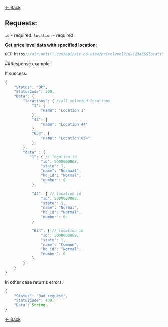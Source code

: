 [← Back](README.md)

## Requests:

`id` - required.
`location` - required.

**Get price level data with specified location:**

```javascript
GET https://air.untill.com/api/air-bo-view/pricelevel?id=123456&location=1
```


##Response example

If success:

```javascript
{
    "Status": "Ok",
    "StatusCode": 200,
    "Data": {
        "locations": { //all selected locations
            "1": {
                "name": "Location 1"
            },
            "44": {
                "name": "Location 44"
            },
            "654": {
                "name": "Location 654"
            },
        },
        "data" : {
           "1": { // location id
                "id": 5000000067,
                "state": 1,
                "name": "Normaal",
                "hq_id": "Normal",
                "number": 0
            },

            "44": { // location id
                "id": 5000000068,
                "state": 1,
                "name": "Normal",
                "hq_id": "Normal",
                "number": 0
            }

            "654": { // location id
                "id": 5000000069,
                "state": 1,
                "name": "Common",
                "hq_id": "Normal",
                "number": 0
            }
        }
    }
}
```

In other case returns errors:

```javascript
{
    "Status": "Bad request",
    "StatusCode": 400,
    "Data": String
}
```

[← Back](README.md)